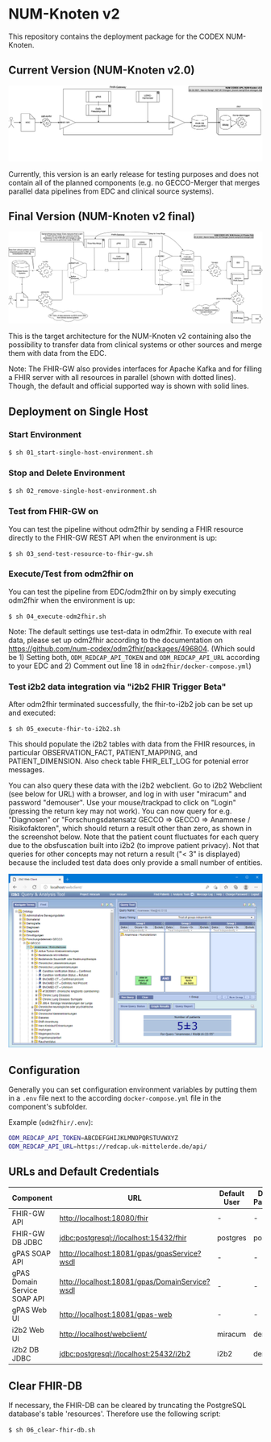 # NUM-Knoten v2

This repository contains the deployment package for the CODEX NUM-Knoten.

## Current Version (NUM-Knoten v2.0)

![NUM-Knoten v2.0](img/num-codex-ap6-nk-v2.0.png)

Currently, this version is an early release for testing purposes and does not contain all of the planned components (e.g. no GECCO-Merger that merges parallel data pipelines from EDC and clinical source systems).

## Final Version (NUM-Knoten v2 final)

![NUM-Knoten v2 final](img/num-codex-ap6-nk-v2-final.png)

This is the target architecture for the NUM-Knoten v2 containing also the possibility to transfer data from clinical systems or other sources and merge them with data from the EDC.

Note: The FHIR-GW also provides interfaces for Apache Kafka  and for filling a FHIR server with all resources in parallel (shown with dotted lines). Though, the default and official supported way is shown with solid lines.

## Deployment on Single Host

### Start Environment

`$ sh 01_start-single-host-environment.sh`

### Stop and Delete Environment

`$ sh 02_remove-single-host-environment.sh`

### Test from FHIR-GW on

You can test the pipeline without odm2fhir by sending a FHIR resource directly to the FHIR-GW REST API when the environment is up:

`$ sh 03_send-test-resource-to-fhir-gw.sh`

### Execute/Test from odm2fhir on

You can test the pipeline from EDC/odm2fhir on by simply executing odm2fhir when the environment is up:

`$ sh 04_execute-odm2fhir.sh`

Note: The default settings use test-data in odm2fhir. To execute with real data, please set up odm2fhir according to the documentation on <https://github.com/num-codex/odm2fhir/packages/496804>. (Which sould be 1) Setting both, `ODM_REDCAP_API_TOKEN` and `ODM_REDCAP_API_URL` according to your EDC and 2) Comment out line 18 in `odm2fhir/docker-compose.yml`)

### Test i2b2 data integration via "i2b2 FHIR Trigger Beta"

After odm2fhir terminated successfully, the fhir-to-i2b2 job can be set up and executed:

`$ sh 05_execute-fhir-to-i2b2.sh`

This should populate the i2b2 tables with data from the FHIR resources, in particular OBSERVATION_FACT, PATIENT_MAPPING, and PATIENT_DIMENSION. Also check table FHIR_ELT_LOG for potenial error messages.

You can also query these data with the i2b2 webclient. Go to i2b2 Webclient (see below for URL) with a browser, and log in with user "miracum" and password "demouser". Use your mouse/trackpad to click on "Login" (pressing the return key may not work). You can now query for e.g. "Diagnosen" or "Forschungsdatensatz GECCO => GECCO => Anamnese / Risikofaktoren", which should return a result other than zero, as shown in the screenshot below. Note that the patient count fluctuates for each query due to the obsfuscation built into i2b2 (to improve patient privacy). Not that queries for other concepts may not return a result ("< 3" is displayed) because the included test data does only provide a small number of entities.

![i2b2 Query Result](img/i2b2-result.png)

## Configuration

Generally you can set configuration environment variables by putting them in a `.env` file next to the according `docker-compose.yml` file in the component's subfolder.

Example (`odm2fhir/.env`):

```sh
ODM_REDCAP_API_TOKEN=ABCDEFGHIJKLMNOPQRSTUVWXYZ
ODM_REDCAP_API_URL=https://redcap.uk-mittelerde.de/api/
```

## URLs and Default Credentials

| Component                    | URL                                              | Default User | Default Password |
|------------------------------|--------------------------------------------------|--------------|------------------|
| FHIR-GW API                  | <http://localhost:18080/fhir>                    | -            | -                |
| FHIR-GW DB JDBC              | <jdbc:postgresql://localhost:15432/fhir>         | postgres     | postgres         |
| gPAS SOAP API                | <http://localhost:18081/gpas/gpasService?wsdl>   | -            | -                |
| gPAS Domain Service SOAP API | <http://localhost:18081/gpas/DomainService?wsdl> | -            | -                |
| gPAS Web UI                  | <http://localhost:18081/gpas-web>                | -            | -                |
| i2b2 Web UI                  | <http://localhost/webclient/>                    | miracum      | demouser         |
| i2b2 DB JDBC                 | <jdbc:postgresql://localhost:25432/i2b2>         | i2b2         | demouser         |

## Clear FHIR-DB

If necessary, the FHIR-DB can be cleared by truncating the PostgreSQL database's table 'resources'. Therefore use the following script:

`$ sh 06_clear-fhir-db.sh`
